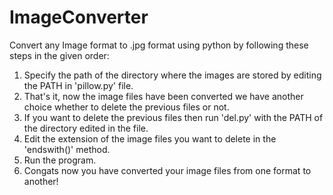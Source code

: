 # ImageConverter

Convert any Image format to .jpg format using python by following these steps in the given order:

1) Specify the path of the directory where the images are stored by editing the PATH in 'pillow.py' file.
2) That's it, now the image files have been converted we have another choice whether to delete the previous files or not. 
3) If you want to delete the previous files then run 'del.py' with the PATH of the directory edited in the file.
4) Edit the extension of the image files you want to delete in the 'endswith()' method.
5) Run the program.
6) Congats now you have converted your image files from one format to another!
